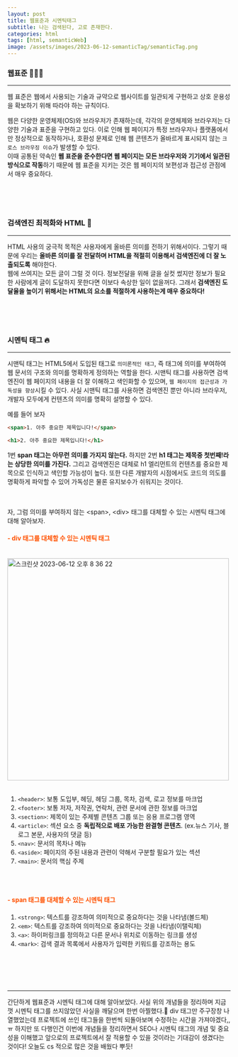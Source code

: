 ```yaml
---
layout: post
title: 웹표준과 시멘틱태그
subtitle: 나는 검색된다, 고로 존재한다.
categories: html
tags: [html, semanticWeb]
image: /assets/images/2023-06-12-semanticTag/semanticTag.png
---
```


### 웹표준 👩🏻‍💻

---

웹 표준은 웹에서 사용되는 기술과 규약으로 웹사이트를 일관되게 구현하고 상호 운용성을 확보하기 위해 따라야 하는 규칙이다.

웹은 다양한 운영체제(OS)와 브라우저가 존재하는데, 각각의 운영체제와 브라우저는 다양한 기술과 표준을 구현하고 있다. 이로 인해 웹 페이지가 특정 브라우저나 플랫폼에서만 정상적으로 동작하거나, 호환성 문제로 인해 웹 콘텐츠가 올바르게 표시되지 않는 `크로스 브라우징 이슈`가 발생할 수 있다.  
이때 공통된 약속인 **웹 표준을 준수한다면 웹 페이지는 모든 브라우저와 기기에서 일관된 방식으로 작동**하기 때문에 웹 표준을 지키는 것은 웹 페이지의 보편성과 접근성 관점에서 매우 중요하다.

<br /><br /><br />

### 검색엔진 최적화와 HTML 🚀

---

HTML 사용의 궁극적 목적은 사용자에게 올바른 의미를 전하기 위해서이다.
그렇기 때문에 우리는 **올바른 의미를 잘 전달하며 HTML을 적절히 이용해서 검색엔진에 더 잘 노출되도록** 해야한다.  
웹에 쓰여지는 모든 글이 그럴 것 이다. 정보전달을 위해 글을 실컷 썼지만 정보가 필요한 사람에게 글이 도달하지 못한다면 이보다 속상한 일이 없을꺼다. 그래서 **검색엔진 도달율을 높이기 위해서는 HTML의 요소를 적절하게 사용하는게 매우 중요하다!**

<br /><br /><br />

### 시멘틱 태그 🔥

---

시맨틱 태그는 HTML5에서 도입된 태그로 `의미론적인 태그`, 즉 태그에 의미를 부여하여 웹 문서의 구조와 의미를 명확하게 정의하는 역할을 한다. 시맨틱 태그를 사용하면 검색엔진이 웹 페이지의 내용을 더 잘 이해하고 색인화할 수 있으며, `웹 페이지의 접근성과 가독성을 향상`시킬 수 있다. 사실 시맨틱 태그를 사용하면 검색엔진 뿐만 아니라 브라우저, 개발자 모두에게 컨텐츠의 의미를 명확히 설명할 수 있다.

예를 들어 보자

```html
<span>1. 아주 중요한 제목입니다!</span>

<h1>2. 아주 중요한 제목입니다!</h1>
```

1번 **span 태그는 아무런 의미를 가지지 않는다.** 하지만 2번 **h1 태그는 제목중 첫번째!라는 상당한 의미를 가진다.** 그리고 검색엔진은 대체로 h1 엘리먼트의 컨텐츠를 중요한 제목으로 인식하고 색인할 가능성이 높다. 또한 다른 개발자의 시점에서도 코드의 의도를 명확하게 파악할 수 있어 가독성은 물론 유지보수가 쉬워지는 것이다.
<br /><br /><br />

자, 그럼 의미를 부여하지 않는 &lt;span&gt;, &lt;div&gt; 태그를 대체할 수 있는 시멘틱 태그에 대해 알아보자.

<h4 style="color: #ff5100;;">- div 태그를 대체할 수 있는 시멘틱 태그</h4>
<br />
<img width="500" alt="스크린샷 2023-06-12 오후 8 36 22" src="https://github.com/ju-ju2/precamp_class/assets/71650663/44343c77-2ab5-4aeb-b414-5e0c90b1dfa7">
<br /><br />

1. `<header>`: 보통 도입부, 헤딩, 헤딩 그룹, 목차, 검색, 로고 정보를 마크업
2. `<footer>`: 보통 저자, 저작권, 연락처, 관련 문서에 관한 정보를 마크업
3. `<section>`: 제목이 있는 주제별 콘텐츠 그룹 또는 응용 프로그램 영역
4. `<article>`: 섹션 요소 중 **독립적으로 배포 가능한 완결형 콘텐츠**. (ex.뉴스 기사, 블로그 본문, 사용자의 댓글 등)
5. `<nav>`: 문서의 목차나 메뉴
6. `<aside>`: 페이지의 주된 내용과 관련이 약해서 구분할 필요가 있는 섹션
7. `<main>`: 문서의 핵심 주제

<br /><br />

<h4 style="color: #ff5100;;">- span 태그를 대체할 수 있는 시멘틱 태그</h4>

1. `<strong>`: 텍스트를 강조하여 의미적으로 중요하다는 것을 나타냄(볼드체)
2. `<em>`: 텍스트를 강조하여 의미적으로 중요하다는 것을 나타냄(이탤릭체)
3. `<a>`: 하이퍼링크를 정의하고 다른 문서나 위치로 이동하는 링크를 생성
4. `<mark>`: 검색 결과 목록에서 사용자가 입력한 키워드를 강조하는 용도

<br /><br /><br /><br />

---

간단하게 웹표준과 시멘틱 태그에 대해 알아보았다. 사실 위의 개념들을 정리하며 지금껏 시멘틱 태그를 쓰지않았던 사실을 깨달으며 한번 아찔했다.😬 div 태그만 주구장창 나열했었는데 프로젝트에 쓰인 태그들을 한번씩 되돌아보며 수정하는 시간을 가져야겠다,,ㅠ 하지만 또 다행인건 이번에 개념들을 정리하면서 SEO나 시멘틱 태그의 개념 및 중요성을 이해했고 앞으로의 프로젝트에서 잘 적용할 수 있을 것이라는 기대감이 생겼다는 것이다! 오늘도 cs 적으로 많은 것을 배웠다 뿌듯!

